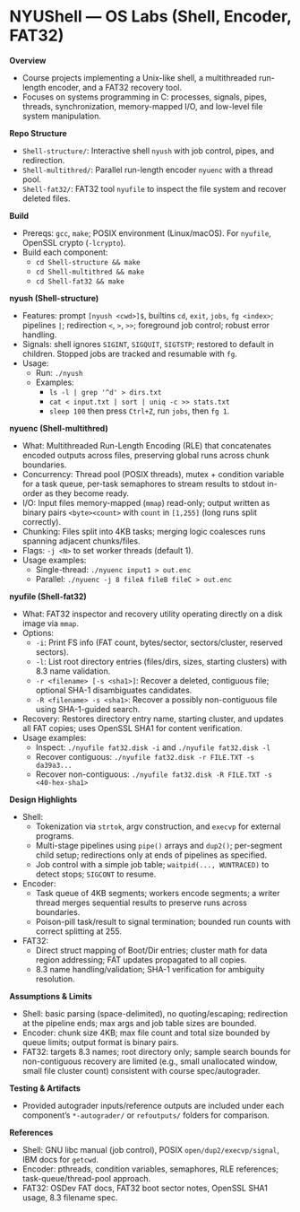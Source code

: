 # NYUShell — OS Labs (Shell, Encoder, FAT32)

**Overview**
- Course projects implementing a Unix-like shell, a multithreaded run-length encoder, and a FAT32 recovery tool.
- Focuses on systems programming in C: processes, signals, pipes, threads, synchronization, memory-mapped I/O, and low-level file system manipulation.

**Repo Structure**
- `Shell-structure/`: Interactive shell `nyush` with job control, pipes, and redirection.
- `Shell-multithred/`: Parallel run-length encoder `nyuenc` with a thread pool.
- `Shell-fat32/`: FAT32 tool `nyufile` to inspect the file system and recover deleted files.

**Build**
- Prereqs: `gcc`, `make`; POSIX environment (Linux/macOS). For `nyufile`, OpenSSL crypto (`-lcrypto`).
- Build each component:
  - `cd Shell-structure && make`
  - `cd Shell-multithred && make`
  - `cd Shell-fat32 && make`

**nyush (Shell-structure)**
- Features: prompt `[nyush <cwd>]$`, builtins `cd`, `exit`, `jobs`, `fg <index>`; pipelines `|`; redirection `<`, `>`, `>>`; foreground job control; robust error handling.
- Signals: shell ignores `SIGINT`, `SIGQUIT`, `SIGTSTP`; restored to default in children. Stopped jobs are tracked and resumable with `fg`.
- Usage:
  - Run: `./nyush`
  - Examples:
    - `ls -l | grep '^d' > dirs.txt`
    - `cat < input.txt | sort | uniq -c >> stats.txt`
    - `sleep 100` then press `Ctrl+Z`, run `jobs`, then `fg 1`.

**nyuenc (Shell-multithred)**
- What: Multithreaded Run-Length Encoding (RLE) that concatenates encoded outputs across files, preserving global runs across chunk boundaries.
- Concurrency: Thread pool (POSIX threads), mutex + condition variable for a task queue, per-task semaphores to stream results to stdout in-order as they become ready.
- I/O: Input files memory-mapped (`mmap`) read-only; output written as binary pairs `<byte><count>` with `count` in `[1,255]` (long runs split correctly).
- Chunking: Files split into 4KB tasks; merging logic coalesces runs spanning adjacent chunks/files.
- Flags: `-j <N>` to set worker threads (default 1).
- Usage examples:
  - Single-thread: `./nyuenc input1 > out.enc`
  - Parallel: `./nyuenc -j 8 fileA fileB fileC > out.enc`

**nyufile (Shell-fat32)**
- What: FAT32 inspector and recovery utility operating directly on a disk image via `mmap`.
- Options:
  - `-i`: Print FS info (FAT count, bytes/sector, sectors/cluster, reserved sectors).
  - `-l`: List root directory entries (files/dirs, sizes, starting clusters) with 8.3 name validation.
  - `-r <filename> [-s <sha1>]`: Recover a deleted, contiguous file; optional SHA-1 disambiguates candidates.
  - `-R <filename> -s <sha1>`: Recover a possibly non-contiguous file using SHA-1-guided search.
- Recovery: Restores directory entry name, starting cluster, and updates all FAT copies; uses OpenSSL SHA1 for content verification.
- Usage examples:
  - Inspect: `./nyufile fat32.disk -i` and `./nyufile fat32.disk -l`
  - Recover contiguous: `./nyufile fat32.disk -r FILE.TXT -s da39a3...`
  - Recover non-contiguous: `./nyufile fat32.disk -R FILE.TXT -s <40-hex-sha1>`

**Design Highlights**
- Shell:
  - Tokenization via `strtok`, argv construction, and `execvp` for external programs.
  - Multi-stage pipelines using `pipe()` arrays and `dup2()`; per-segment child setup; redirections only at ends of pipelines as specified.
  - Job control with a simple job table; `waitpid(..., WUNTRACED)` to detect stops; `SIGCONT` to resume.
- Encoder:
  - Task queue of 4KB segments; workers encode segments; a writer thread merges sequential results to preserve runs across boundaries.
  - Poison-pill task/result to signal termination; bounded run counts with correct splitting at 255.
- FAT32:
  - Direct struct mapping of Boot/Dir entries; cluster math for data region addressing; FAT updates propagated to all copies.
  - 8.3 name handling/validation; SHA-1 verification for ambiguity resolution.

**Assumptions & Limits**
- Shell: basic parsing (space-delimited), no quoting/escaping; redirection at the pipeline ends; max args and job table sizes are bounded.
- Encoder: chunk size 4KB; max file count and total size bounded by queue limits; output format is binary pairs.
- FAT32: targets 8.3 names; root directory only; sample search bounds for non-contiguous recovery are limited (e.g., small unallocated window, small file cluster count) consistent with course spec/autograder.

**Testing & Artifacts**
- Provided autograder inputs/reference outputs are included under each component’s `*-autograder/` or `refoutputs/` folders for comparison.

**References**
- Shell: GNU libc manual (job control), POSIX `open/dup2/execvp/signal`, IBM docs for `getcwd`.
- Encoder: pthreads, condition variables, semaphores, RLE references; task-queue/thread-pool approach.
- FAT32: OSDev FAT docs, FAT32 boot sector notes, OpenSSL SHA1 usage, 8.3 filename spec.

